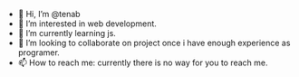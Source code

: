 - 👋 Hi, I’m @tenab
- 👀 I’m interested in web development.
- 🌱 I’m currently learning js.
- 💞️ I’m looking to collaborate on project once i have enough experience as programer.
- 📫 How to reach me: currently there is no way for you to reach me. 

<!---
tenab/tenab is a ✨ special ✨ repository because its `README.md` (this file) appears on your GitHub profile.
You can click the Preview link to take a look at your changes.
--->
